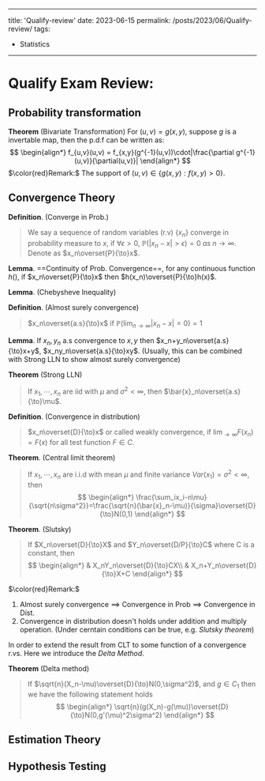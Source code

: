 
---
title: 'Qualify-review'
date: 2023-06-15
permalink: /posts/2023/06/Qualify-review/
tags:
  - Statistics
---
# Qualify Exam Review:



## Probability transformation

**Theorem** (Bivariate Transformation) For $(u,v) = g(x,y)$, suppose $g$ is a invertable map, then the p.d.f can be written as:
$$
\begin{align*}
f_{u,v}(u,v) = f_{x,y}(g^{-1}(u,v))\cdot|\frac{\partial g^{-1}(u,v)}{\partial(u,v)}|
\end{align*}
$$
$\color{red}Remark:$ The support of  $(u,v) \in \{g(x,y): f(x,y)>0\}$.



## Convergence Theory

**Definition**. (Converge in Prob.) 

> We say a sequence of random variables (r.v) $\{x_n\}$ converge in probability measure to $x$, if $\forall \epsilon>0$, $\mathbb{P}(|x_n-x|>\epsilon) = 0\ as\ n\to\infty$. Denote as $x_n\overset{P}{\to}x$.

**Lemma**. ==Continuity of Prob. Convergence==, for any continuous function $h()$, if $x_n\overset{P}{\to}x$ then $h(x_n)\overset{P}{\to}h(x)$.

**Lemma**. (Chebysheve Inequality) 

**Definition**. (Almost surely convergence)

> $x_n\overset{a.s}{\to}x$ if $\mathbb{P}(\lim_{n\to\infty}|x_n-x|=0)=1$

**Lemma**. If $x_n,y_n$ a.s convergence to $x,y$ then $x_n+y_n\overset{a.s}{\to}x+y$, $x_ny_n\overset{a.s}{\to}xy$. (Usually, this can be combined with Strong LLN to show almost surely convergence)

**Theorem** (Strong LLN)

> If $x_1,\cdots,x_n$ are iid with $\mu$ and $\sigma^2<\infty$, then $\bar{x}_n\overset{a.s}{\to}\mu$.

**Definition**. (Convergence in distribution)

> $x_n\overset{D}{\to}x$ or called weakly convergence, if $\lim_{\to\infty} F(x_n) = F(x)$ for all test function $F \in C$.

**Theorem**. (Central limit theorem)

> If $x_1,\cdots,x_n$ are i.i.d with mean $\mu$ and finite variance $Var(x_1)= \sigma^2<\infty$, then
> $$
> \begin{align*}
> \frac{\sum_ix_i-n\mu}{\sqrt{n\sigma^2}}=\frac{\sqrt{n}(\bar{x}_n-\mu)}{\sigma}\overset{D}{\to}N(0,1)
> \end{align*}
> $$

**Theorem**. (Slutsky)

>If $X_n\overset{D}{\to}X$ and $Y_n\overset{D/P}{\to}C$ where C is a constant, then 
>$$
>\begin{align*}
>& X_nY_n\overset{D}{\to}CX\\
>& X_n+Y_n\overset{D}{\to}X+C
>\end{align*}
>$$

$\color{red}Remark:$

1. Almost surely convergence ==> Convergence in Prob ==> Convergence in Dist.
2. Convergence in distribution doesn't holds under addition and multiply operation. (Under cerntain conditions can be true, e.g. _Slutsky theorem_)

In order to extend the result from CLT to some function of a convergence r.vs. Here we introduce the _Delta Method_. 

**Theorem** (Delta method)

> If $\sqrt{n}(X_n-\mu)\overset{D}{\to}N(0,\sigma^2)$, and $g \in C_1$ then we have the following statement holds
> $$
> \begin{align*}
> \sqrt{n}(g(X_n)-g(\mu))\overset{D}{\to}N(0,g'(\mu)^2\sigma^2)
> \end{align*}
> $$

## Estimation Theory



## Hypothesis Testing



